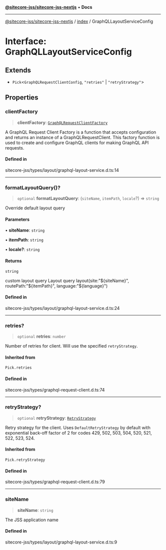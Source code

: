 [**@sitecore-jss/sitecore-jss-nextjs**](../../README.md) • **Docs**

***

[@sitecore-jss/sitecore-jss-nextjs](../../README.md) / [index](../README.md) / GraphQLLayoutServiceConfig

# Interface: GraphQLLayoutServiceConfig

## Extends

- `Pick`\<`GraphQLRequestClientConfig`, `"retries"` \| `"retryStrategy"`\>

## Properties

### clientFactory

> **clientFactory**: [`GraphQLRequestClientFactory`](../../graphql/type-aliases/GraphQLRequestClientFactory.md)

A GraphQL Request Client Factory is a function that accepts configuration and returns an instance of a GraphQLRequestClient.
This factory function is used to create and configure GraphQL clients for making GraphQL API requests.

#### Defined in

sitecore-jss/types/layout/graphql-layout-service.d.ts:14

***

### formatLayoutQuery()?

> `optional` **formatLayoutQuery**: (`siteName`, `itemPath`, `locale`?) => `string`

Override default layout query

#### Parameters

• **siteName**: `string`

• **itemPath**: `string`

• **locale?**: `string`

#### Returns

`string`

custom layout query
Layout query
layout(site:"${siteName}", routePath:"${itemPath}", language:"${language}")

#### Defined in

sitecore-jss/types/layout/graphql-layout-service.d.ts:24

***

### retries?

> `optional` **retries**: `number`

Number of retries for client. Will use the specified `retryStrategy`.

#### Inherited from

`Pick.retries`

#### Defined in

sitecore-jss/types/graphql-request-client.d.ts:74

***

### retryStrategy?

> `optional` **retryStrategy**: [`RetryStrategy`](../../graphql/interfaces/RetryStrategy.md)

Retry strategy for the client. Uses `DefaultRetryStrategy` by default with exponential
back-off factor of 2 for codes 429, 502, 503, 504, 520, 521, 522, 523, 524.

#### Inherited from

`Pick.retryStrategy`

#### Defined in

sitecore-jss/types/graphql-request-client.d.ts:79

***

### siteName

> **siteName**: `string`

The JSS application name

#### Defined in

sitecore-jss/types/layout/graphql-layout-service.d.ts:9
